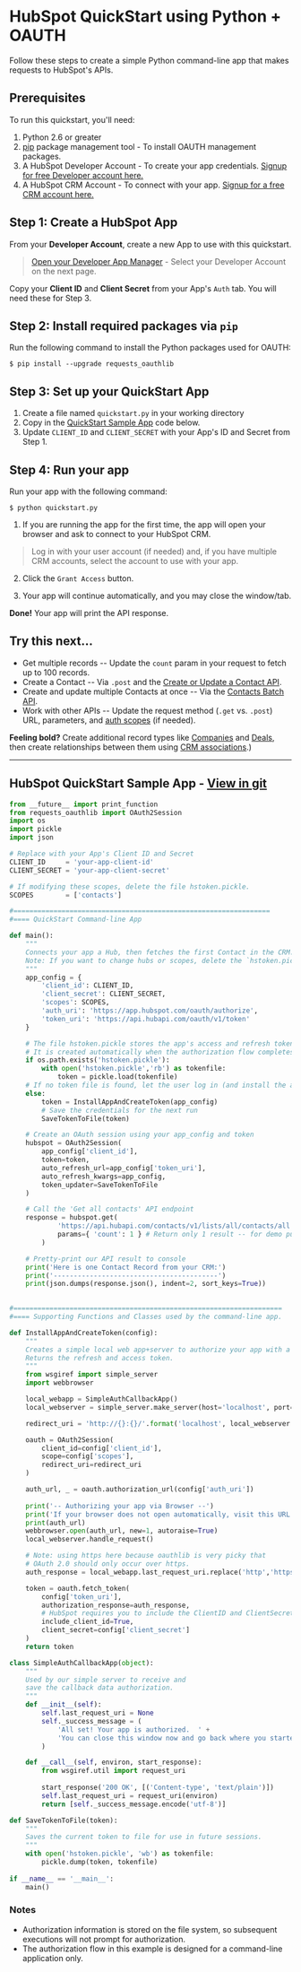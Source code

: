 # HubSpot QuickStart using Python + OAUTH

Follow these steps to create a simple Python command-line app that makes requests to HubSpot's APIs.

## Prerequisites

To run this quickstart, you'll need:

1. Python 2.6 or greater
2. [pip](https://pypi.python.org/pypi/pip) package management tool - To install OAUTH management packages.
3. A HubSpot Developer Account - To create your app credentials. [Signup for free Developer account here.](https://developers.hubspot.com/get-started?utm_source=khlavka-hubspotquickstartpython&utm_medium=git)
4. A HubSpot CRM Account - To connect with your app. [Signup for a free CRM account here.](https://www.hubspot.com/products/get-started?utm_source=khlavka-hubspotquickstartpython&utm_medium=git) 

## Step 1: Create a HubSpot App

From your **Developer Account**, create a new App to use with this quickstart.
  
  > <a href="https://app.hubspot.com/l/developer/applications" target="_blank">Open your Developer App Manager</a> - Select your Developer Account on the next page.

Copy your **Client ID** and **Client Secret** from your App's `Auth` tab.  You will need these for Step 3.

## Step 2: Install required packages via `pip`

Run the following command to install the Python packages used for OAUTH:

    $ pip install --upgrade requests_oauthlib

## Step 3: Set up your QuickStart App

  1. Create a file named `quickstart.py` in your working directory
  2. Copy in the [QuickStart Sample App](#hubspot-quickstart-sample-app---view-in-git) code below.
  3. Update `CLIENT_ID` and `CLIENT_SECRET` with your App's ID and Secret from Step 1.

## Step 4: Run your app

Run your app with the following command:

    $ python quickstart.py

1. If you are running the app for the first time, the app will open your browser and ask to connect to your HubSpot CRM. 

> Log in with your user account (if needed) and, if you have multiple CRM accounts, select the account to use with your app.

2. Click the `Grant Access` button.

3. Your app will continue automatically, and you may close the window/tab.

**Done!** Your app will print the API response.


## Try this next...

* Get multiple records -- Update the `count` param in your request to fetch up to 100 records.
* Create a Contact -- Via `.post` and the [Create or Update a Contact API](https://developers.hubspot.com/docs/methods/contacts/create_or_update).
* Create and update multiple Contacts at once -- Via the [Contacts Batch API](https://developers.hubspot.com/docs/methods/contacts/batch_create_or_update).
* Work with other APIs -- Update the request method (`.get` vs. `.post`) URL, parameters, and [auth scopes](https://developers.hubspot.com/docs/methods/oauth2/initiate-oauth-integration#scopes) (if needed).

**Feeling bold?** Create additional record types like [Companies](https://developers.hubspot.com/docs/methods/companies/create_company) and [Deals](https://developers.hubspot.com/docs/methods/deals/create_deal), then create relationships between them using [CRM associations](https://developers.hubspot.com/docs/methods/crm-associations/crm-associations-overview).)

----

## HubSpot QuickStart Sample App - [View in git](quickstart/quickstart.py)

```python
from __future__ import print_function
from requests_oauthlib import OAuth2Session  
import os
import pickle
import json

# Replace with your App's Client ID and Secret
CLIENT_ID     = 'your-app-client-id'
CLIENT_SECRET = 'your-app-client-secret'

# If modifying these scopes, delete the file hstoken.pickle.
SCOPES        = ['contacts']

#================================================================
#==== QuickStart Command-line App

def main():
    """
    Connects your app a Hub, then fetches the first Contact in the CRM.
    Note: If you want to change hubs or scopes, delete the `hstoken.pickle` file and rerun.
    """
    app_config = {
        'client_id': CLIENT_ID,
        'client_secret': CLIENT_SECRET,
        'scopes': SCOPES,
        'auth_uri': 'https://app.hubspot.com/oauth/authorize',
        'token_uri': 'https://api.hubapi.com/oauth/v1/token'
    }

    # The file hstoken.pickle stores the app's access and refresh tokens for the hub you connect to.
    # It is created automatically when the authorization flow completes for the first time.
    if os.path.exists('hstoken.pickle'):
        with open('hstoken.pickle','rb') as tokenfile:
            token = pickle.load(tokenfile)
    # If no token file is found, let the user log in (and install the app if needed)
    else:
        token = InstallAppAndCreateToken(app_config)
        # Save the credentials for the next run
        SaveTokenToFile(token)

    # Create an OAuth session using your app_config and token
    hubspot = OAuth2Session(
        app_config['client_id'], 
        token=token, 
        auto_refresh_url=app_config['token_uri'],
        auto_refresh_kwargs=app_config, 
        token_updater=SaveTokenToFile
    )

    # Call the 'Get all contacts' API endpoint
    response = hubspot.get(
            'https://api.hubapi.com/contacts/v1/lists/all/contacts/all', 
            params={ 'count': 1 } # Return only 1 result -- for demo purposes
        )

    # Pretty-print our API result to console
    print('Here is one Contact Record from your CRM:')
    print('-----------------------------------------')
    print(json.dumps(response.json(), indent=2, sort_keys=True))

    
#===================================================================
#==== Supporting Functions and Classes used by the command-line app. 

def InstallAppAndCreateToken(config):
    """
    Creates a simple local web app+server to authorize your app with a HubSpot hub.
    Returns the refresh and access token.
    """  
    from wsgiref import simple_server
    import webbrowser

    local_webapp = SimpleAuthCallbackApp()
    local_webserver = simple_server.make_server(host='localhost', port=0, app=local_webapp)

    redirect_uri = 'http://{}:{}/'.format('localhost', local_webserver.server_port)

    oauth = OAuth2Session(
        client_id=config['client_id'],
        scope=config['scopes'],
        redirect_uri=redirect_uri
    )

    auth_url, _ = oauth.authorization_url(config['auth_uri'])
    
    print('-- Authorizing your app via Browser --')
    print('If your browser does not open automatically, visit this URL:')
    print(auth_url)
    webbrowser.open(auth_url, new=1, autoraise=True)
    local_webserver.handle_request()

    # Note: using https here because oauthlib is very picky that
    # OAuth 2.0 should only occur over https.
    auth_response = local_webapp.last_request_uri.replace('http','https')

    token = oauth.fetch_token(
        config['token_uri'],
        authorization_response=auth_response,
        # HubSpot requires you to include the ClientID and ClientSecret
        include_client_id=True,
        client_secret=config['client_secret']
    )
    return token

class SimpleAuthCallbackApp(object):
    """
    Used by our simple server to receive and 
    save the callback data authorization.
    """
    def __init__(self):
        self.last_request_uri = None
        self._success_message = (
            'All set! Your app is authorized.  ' + 
            'You can close this window now and go back where you started from.'
        )

    def __call__(self, environ, start_response):
        from wsgiref.util import request_uri
        
        start_response('200 OK', [('Content-type', 'text/plain')])
        self.last_request_uri = request_uri(environ)
        return [self._success_message.encode('utf-8')]

def SaveTokenToFile(token):
    """
    Saves the current token to file for use in future sessions.
    """
    with open('hstoken.pickle', 'wb') as tokenfile:
        pickle.dump(token, tokenfile)
        
if __name__ == '__main__':
    main()
```

### Notes

* Authorization information is stored on the file system, so subsequent executions will not prompt for authorization.
* The authorization flow in this example is designed for a command-line application only.
